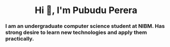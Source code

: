 <h1 align="center">Hi 👋, I'm Pubudu Perera</h1>
<h3 align="left">I am an undergraduate computer science student at NIBM. Has strong desire to learn new technologies and apply them practically.</h3>



